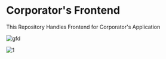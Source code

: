 # Corporator's Frontend
This Repository Handles Frontend for Corporator's Application

![gfd](https://user-images.githubusercontent.com/73482596/113515517-9f946b00-9592-11eb-81c8-793cea18f4fa.JPG)

![1](https://user-images.githubusercontent.com/73482596/113515517-9f946b00-9592-11eb-81c8-793cea18f4fa.JPG)
